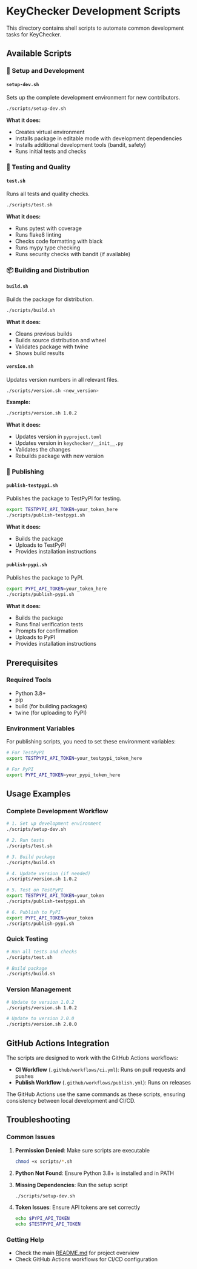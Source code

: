 # KeyChecker Development Scripts

This directory contains shell scripts to automate common development tasks for KeyChecker.

## Available Scripts

### 🚀 Setup and Development

#### `setup-dev.sh`
Sets up the complete development environment for new contributors.

```bash
./scripts/setup-dev.sh
```

**What it does:**
- Creates virtual environment
- Installs package in editable mode with development dependencies
- Installs additional development tools (bandit, safety)
- Runs initial tests and checks

### 🧪 Testing and Quality

#### `test.sh`
Runs all tests and quality checks.

```bash
./scripts/test.sh
```

**What it does:**
- Runs pytest with coverage
- Runs flake8 linting
- Checks code formatting with black
- Runs mypy type checking
- Runs security checks with bandit (if available)

### 📦 Building and Distribution

#### `build.sh`
Builds the package for distribution.

```bash
./scripts/build.sh
```

**What it does:**
- Cleans previous builds
- Builds source distribution and wheel
- Validates package with twine
- Shows build results

#### `version.sh`
Updates version numbers in all relevant files.

```bash
./scripts/version.sh <new_version>
```

**Example:**
```bash
./scripts/version.sh 1.0.2
```

**What it does:**
- Updates version in `pyproject.toml`
- Updates version in `keychecker/__init__.py`
- Validates the changes
- Rebuilds package with new version

### 🚀 Publishing

#### `publish-testpypi.sh`
Publishes the package to TestPyPI for testing.

```bash
export TESTPYPI_API_TOKEN=your_token_here
./scripts/publish-testpypi.sh
```

**What it does:**
- Builds the package
- Uploads to TestPyPI
- Provides installation instructions

#### `publish-pypi.sh`
Publishes the package to PyPI.

```bash
export PYPI_API_TOKEN=your_token_here
./scripts/publish-pypi.sh
```

**What it does:**
- Builds the package
- Runs final verification tests
- Prompts for confirmation
- Uploads to PyPI
- Provides installation instructions

## Prerequisites

### Required Tools
- Python 3.8+
- pip
- build (for building packages)
- twine (for uploading to PyPI)

### Environment Variables
For publishing scripts, you need to set these environment variables:

```bash
# For TestPyPI
export TESTPYPI_API_TOKEN=your_testpypi_token_here

# For PyPI
export PYPI_API_TOKEN=your_pypi_token_here
```

## Usage Examples

### Complete Development Workflow

```bash
# 1. Set up development environment
./scripts/setup-dev.sh

# 2. Run tests
./scripts/test.sh

# 3. Build package
./scripts/build.sh

# 4. Update version (if needed)
./scripts/version.sh 1.0.2

# 5. Test on TestPyPI
export TESTPYPI_API_TOKEN=your_token
./scripts/publish-testpypi.sh

# 6. Publish to PyPI
export PYPI_API_TOKEN=your_token
./scripts/publish-pypi.sh
```

### Quick Testing

```bash
# Run all tests and checks
./scripts/test.sh

# Build package
./scripts/build.sh
```

### Version Management

```bash
# Update to version 1.0.2
./scripts/version.sh 1.0.2

# Update to version 2.0.0
./scripts/version.sh 2.0.0
```

## GitHub Actions Integration

The scripts are designed to work with the GitHub Actions workflows:

- **CI Workflow** (`.github/workflows/ci.yml`): Runs on pull requests and pushes
- **Publish Workflow** (`.github/workflows/publish.yml`): Runs on releases

The GitHub Actions use the same commands as these scripts, ensuring consistency between local development and CI/CD.

## Troubleshooting

### Common Issues

1. **Permission Denied**: Make sure scripts are executable
   ```bash
   chmod +x scripts/*.sh
   ```

2. **Python Not Found**: Ensure Python 3.8+ is installed and in PATH

3. **Missing Dependencies**: Run the setup script
   ```bash
   ./scripts/setup-dev.sh
   ```

4. **Token Issues**: Ensure API tokens are set correctly
   ```bash
   echo $PYPI_API_TOKEN
   echo $TESTPYPI_API_TOKEN
   ```

### Getting Help

- Check the main [README.md](../Readme.md) for project overview
- Check GitHub Actions workflows for CI/CD configuration
